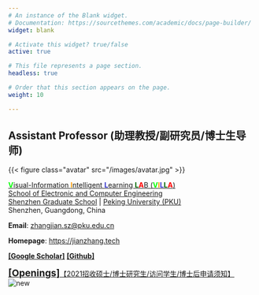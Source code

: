 ```yaml
---
# An instance of the Blank widget.
# Documentation: https://sourcethemes.com/academic/docs/page-builder/
widget: blank

# Activate this widget? true/false
active: true

# This file represents a page section.
headless: true

# Order that this section appears on the page.
weight: 10

---
```


## Assistant Professor (助理教授/副研究员/博士生导师)

{{< figure class="avatar" src="/images/avatar.jpg" >}}

[<b style="color: #00ff00;">V</b>isual-Information <b style="color: #FF9900;">I</b>ntelligent <b style="color: #3333CC;">L</b>earning <b style="color: #006600;">L</b><b style="color: #FF0000">A</b>B (<b style="color: #00ff00;">V</b><b style="color: #FF9900;">I</b><b style="color: #3333CC;">L</b><b style="color: #006600;">L</b><b style="color: #FF0000;">A</b>)](https://villa.jianzhang.tech)
<br />
[School of Electronic and Computer Engineering](http://www.ece.pku.edu.cn)
<br />
[Shenzhen Graduate School](https://www.pkusz.edu.cn)
|
[Peking University (PKU)](https://www.pku.edu.cn)
<br />
Shenzhen, Guangdong, China

**Email**: zhangjian.sz@pku.edu.cn

**Homepage**: https://jianzhang.tech

[<b>[Google Scholar]</b>](https://scholar.google.com/citations?user=7brFI_4AAAAJ&hl=en)
[<b>[Github]</b>](https://github.com/jianzhangcs/)

[<b style="font-size: 1.2rem;">[Openings]</b>【2021招收硕士/博士研究生/访问学生/博士后申请须知】](https://villa.jianzhang.tech/#join-us)
<image style="display: inline-block;" src="/images/new.gif" alt="new" />
